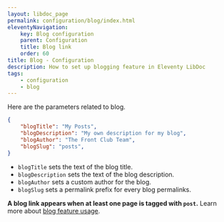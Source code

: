 ```yaml
---
layout: libdoc_page
permalink: configuration/blog/index.html
eleventyNavigation:
    key: Blog configuration
    parent: Configuration
    title: Blog link
    order: 60
title: Blog - Configuration
description: How to set up blogging feature in Eleventy LibDoc
tags:
    - configuration
    - blog
---
```


Here are the parameters related to blog.

```json
{
    "blogTitle": "My Posts",
    "blogDescription": "My own description for my blog",
    "blogAuthor": "The Front Club Team",
    "blogSlug": "posts",
}
```

* `blogTitle` sets the text of the blog title.
* `blogDescription` sets the text of the blog description.
* `blogAuthor` sets a custom author for the blog.
* `blogSlug` sets a permalink prefix for every blog permalinks.

**A blog link appears when at least one page is tagged with `post`.** Learn more about [blog feature usage](/content/creating-content/blogging.md).

